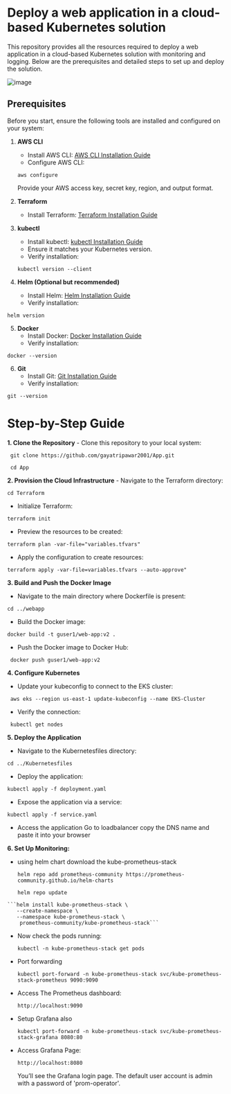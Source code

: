 # Deploy a web application in a cloud-based Kubernetes solution

This repository provides all the resources required to deploy a web application in a cloud-based Kubernetes solution with monitoring and logging. Below are the prerequisites and detailed steps to set up and deploy the solution.

![image](https://github.com/user-attachments/assets/dd305d3a-680d-4205-b55e-4a2ce69e1f8f)

## Prerequisites
Before you start, ensure the following tools are installed and configured on your system:

1. **AWS CLI**
   - Install AWS CLI: [AWS CLI Installation Guide](https://docs.aws.amazon.com/cli/latest/userguide/install-cliv2.html)
   - Configure AWS CLI:
     
    ```
    aws configure
    ```
    Provide your AWS access key, secret key, region, and output format.
3. **Terraform**
   - Install Terraform: [Terraform Installation Guide](https://developer.hashicorp.com/terraform/tutorials/aws-get-started/install-cli)
4. **kubectl**
   - Install kubectl: [kubectl Installation Guide](https://kubernetes.io/docs/tasks/tools/install-kubectl/)
   - Ensure it matches your Kubernetes version.
   - Verify installation:
     
   ```
   kubectl version --client
   ```
6. **Helm (Optional but recommended)**
   - Install Helm: [Helm Installation Guide](https://helm.sh/docs/intro/install/)
   - Verify installation:
     
  ```
  helm version
  ```
5. **Docker**
   - Install Docker: [Docker Installation Guide](https://docs.docker.com/get-docker/)
   - Verify installation:
     
  ```
  docker --version
  ```
6. **Git**
   - Install Git: [Git Installation Guide](https://git-scm.com/book/en/v2/Getting-Started-Installing-Git)
   - Verify installation:
     
  ```
  git --version
  ```

# Step-by-Step Guide
**1. Clone the Repository**
    - Clone this repository to your local system: 

``` 
 git clone https://github.com/gayatripawar2001/App.git
```

```
 cd App
```

**2. Provision the Cloud Infrastructure**
    - Navigate to the Terraform directory:
    
```
cd Terraform
```

   - Initialize Terraform:
     
```
terraform init
```

   - Preview the resources to be created:
     
```
terraform plan -var-file="variables.tfvars"
```

   - Apply the configuration to create resources:
     
```
terraform apply -var-file=variables.tfvars --auto-approve"
```

**3. Build and Push the Docker Image**
   - Navigate to the main directory where Dockerfile is present:
     
```
cd ../webapp
```

   - Build the Docker image:
     
```
docker build -t guser1/web-app:v2 .
```

   - Push the Docker image to Docker Hub:
     
```
 docker push guser1/web-app:v2
```

**4. Configure Kubernetes**
   - Update your kubeconfig to connect to the EKS cluster:
     
```
 aws eks --region us-east-1 update-kubeconfig --name EKS-Cluster
```

   - Verify the connection:
     
```
 kubectl get nodes
```

**5. Deploy the Application**
   - Navigate to the Kubernetesfiles directory:
     
```
cd ../Kubernetesfiles
```

   - Deploy the application:
     
```
kubectl apply -f deployment.yaml
```

   - Expose the application via a service:
     
```
kubectl apply -f service.yaml
```

   - Access the application Go to loadbalancer copy the DNS name and paste it into your browser
     

**6. Set Up Monitoring:**
   - using helm chart download the kube-prometheus-stack
     
     ```
     helm repo add prometheus-community https://prometheus-community.github.io/helm-charts
     ```

     ```
     helm repo update
     ```
     
    ```helm install kube-prometheus-stack \
       --create-namespace \
       --namespace kube-prometheus-stack \
        prometheus-community/kube-prometheus-stack```

   - Now check the pods running:
     
     ```
     kubectl -n kube-prometheus-stack get pods
     ```
     
   - Port forwarding
     
     ```
     kubectl port-forward -n kube-prometheus-stack svc/kube-prometheus-stack-prometheus 9090:9090
     ```

   - Access The Prometheus dashboard:

     ```
     http://localhost:9090
     ```

   - Setup Grafana also

     ```
     kubectl port-forward -n kube-prometheus-stack svc/kube-prometheus-stack-grafana 8080:80
     ```

   - Access Grafana Page:

     ```http://localhost:8080```
     
     You’ll see the Grafana login page. The default user account is admin with a password of 'prom-operator'.
     
